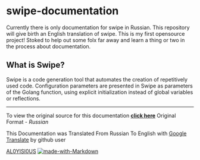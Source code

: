 # swipe-documentation

Currently there is only documentation for swipe in Russian. This repository will give birth an English translation of swipe. This is my first opensource project! Stoked to help out some folx far away and learn a thing or two in the process about documentation.

## What is Swipe?

Swipe is a code generation tool that automates the creation of repetitively used code. Configuration parameters are presented in Swipe as parameters of the Golang function, using explicit initialization instead of global variables or reflections.

---

To view the original source for this documentation [**click here**](https://swipeio.dev/docs/installation) Original Format - *Russian*

This Documentation was Translated From Russian To English with [Google Translate](https://translate.google.com/) by github user

[AL0YISI0US](https://github.com/AL0YSI0US) [![made-with-Markdown](https://img.shields.io/badge/Made%20with-Markdown-1f425f.svg)](http://commonmark.org)
